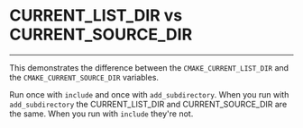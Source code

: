 

# CURRENT_LIST_DIR vs CURRENT_SOURCE_DIR
---

This demonstrates the difference between the `CMAKE_CURRENT_LIST_DIR` and the `CMAKE_CURRENT_SOURCE_DIR` variables.

Run once with `include` and once with `add_subdirectory`.
When you run with `add_subdirectory` the CURRENT_LIST_DIR and CURRENT_SOURCE_DIR are the same.
When you run with `include` they're not.
